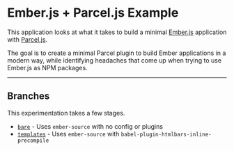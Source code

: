 # Ember.js + Parcel.js Example

This application looks at what it takes to build a minimal [Ember.js](https://emberjs.com/) application with [Parcel.js](https://parceljs.org/).

The goal is to create a minimal Parcel plugin to build Ember applications in a modern way, while identifying headaches that come up when trying to use Ember.js as NPM packages.

---

## Branches

This experimentation takes a few stages.


* [`bare`](../../tree/bare) - Uses `ember-source` with no config or plugins
* [`templates`](../../tree/templates) - Uses `ember-source` with `babel-plugin-htmlbars-inline-precompile`
